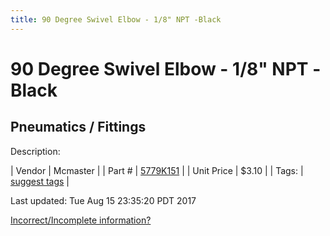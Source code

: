 ```yaml
---
title: 90 Degree Swivel Elbow - 1/8" NPT -Black
---
```


# 90 Degree Swivel Elbow - 1/8" NPT -Black
## Pneumatics / Fittings
Description: 	 

| Vendor | Mcmaster | 
| Part # | [5779K151](https://www.mcmaster.com/#5779K151) | 
| Unit Price | $3.10 | 
| Tags: | [suggest tags](https://docs.google.com/forms/d/e/1FAIpQLSeWyY8v3RgOty-MyWmh9U0iivNYN_molChYyS-0U-o-kOAv_g/viewform) | 

Last updated: Tue Aug 15 23:35:20 PDT 2017

 [Incorrect/Incomplete information?](https://docs.google.com/forms/d/e/1FAIpQLSeWyY8v3RgOty-MyWmh9U0iivNYN_molChYyS-0U-o-kOAv_g/viewform)